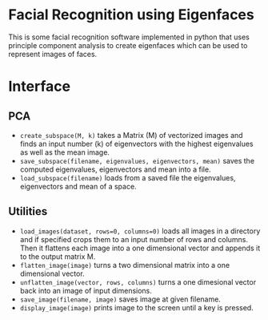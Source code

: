 # Facial Recognition using Eigenfaces
This is some facial recognition software implemented in python that uses principle component analysis to create eigenfaces which can be used to represent images of faces.
# Interface
## PCA
* ```create_subspace(M, k)``` takes a Matrix (M) of vectorized images and finds an input number (k) of eigenvectors with the highest eigenvalues as well as the mean image.
* ```save_subspace(filename, eigenvalues, eigenvectors, mean)``` saves the computed eigenvalues, eigenvectors and mean into a file.
* ```load_subspace(filename)``` loads from a saved file the eigenvalues, eigenvectors and mean of a space.

## Utilities
* ```load_images(dataset, rows=0, columns=0)``` loads all images in a directory and if specified crops them to an input number of rows and columns. Then it flattens each image into a one dimensional vector and appends it to the output matrix M.
* ```flatten_image(image)``` turns a two dimensional matrix into a one dimensional vector.
* ```unflatten_image(vector, rows, columns)``` turns a one dimesional vector back into an image of input dimensions.
* ```save_image(filename, image)``` saves image at given filename.
* ```display_image(image)``` prints image to the screen until a key is pressed.
